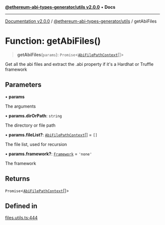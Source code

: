 [**@ethereum-abi-types-generator/utils v2.0.0**](../README.md) • **Docs**

***

[Documentation v2.0.0](../../../packages.md) / [@ethereum-abi-types-generator/utils](../README.md) / getAbiFiles

# Function: getAbiFiles()

> **getAbiFiles**(`params`): `Promise`\<[`AbiFilePathContext`](../../types/type-aliases/AbiFilePathContext.md)[]\>

Get all the abi files and extract the .abi property if it's a Hardhat or Truffle framework

## Parameters

• **params**

The arguments

• **params.dirOrPath**: `string`

The directory or file path

• **params.fileList?**: [`AbiFilePathContext`](../../types/type-aliases/AbiFilePathContext.md)[] = `[]`

The file list, used for recursion

• **params.framework?**: [`Framework`](../../types/type-aliases/Framework.md) = `'none'`

The framework

## Returns

`Promise`\<[`AbiFilePathContext`](../../types/type-aliases/AbiFilePathContext.md)[]\>

## Defined in

[files.utils.ts:444](https://github.com/niZmosis/ethereum-abi-types-generator/blob/8be0c174f1ad191b06c4413881733fc6912573c5/packages/utils/src/files.utils.ts#L444)
